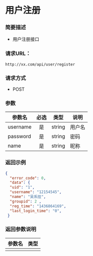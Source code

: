# 用户注册
### 简要描述

 * 用户注册接口
 
 ### 请求URL：
 
 `http://xx.com/api/user/register`

### 请求方式

* POST

### 参数

| 参数名  | 必选 | 类型 | 说明|
|--|:--:|--|--|
| username | 是  | string |  用户名
| password | 是  | string |  密码
| name | 是  | string |  昵称

 ### 返回示例

```json
{  
  "error_code": 0,  
  "data": {  
  "uid": "1",  
  "username": "12154545",  
  "name": "吴系挂",  
  "groupid": 2 ,  
  "reg_time": "1436864169",  
  "last_login_time": "0",  
 }
```
### 返回参数说明
|参数名|类型  |
|--|--|
|  |  |


<!--stackedit_data:
eyJoaXN0b3J5IjpbMTc3MjA3NTI4LC0yMzUwMzM4NzhdfQ==
-->